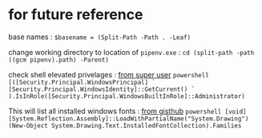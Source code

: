 # for future reference

base names
: `$basename = (Split-Path -Path . -Leaf)`

change working directory to location of `pipenv.exe`
: `cd (split-path -path ((gcm pipenv).path) -Parent)`

check shell elevated privelages
: [from super user](https://superuser.com/a/756696)
    ```powershell
    [([Security.Principal.WindowsPrincipal] `
    [Security.Principal.WindowsIdentity]::GetCurrent() `
    ).IsInRole([Security.Principal.WindowsBuiltInRole]::Administrator)
    ```

This will list all installed windows fonts
: [from gisthub](https://gist.github.com/matthewjberger/aeda92755012184e94033783027ddf3a)
    ```powershell
    [void] [System.Reflection.Assembly]::LoadWithPartialName("System.Drawing")
    (New-Object System.Drawing.Text.InstalledFontCollection).Families
    ```
